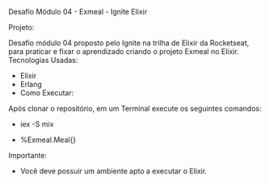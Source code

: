 Desafio Módulo 04 - Exmeal - Ignite Elixir

Projeto:

Desafio módulo 04 proposto pelo Ignite na trilha de Elixir da Rocketseat, para praticar e fixar o aprendizado criando o projeto Exmeal no Elixir. Tecnologias Usadas:

* Elixir
* Erlang
* Como Executar:

Após clonar o repositório, em um Terminal execute os seguintes comandos:

* iex -S mix

* %Exmeal.Meal{}

Importante:

* Você deve possuir um ambiente apto a executar o Elixir.
